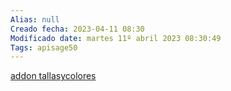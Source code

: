 ```yaml
---
Alias: null
Creado fecha: 2023-04-11 08:30
Modificado date: martes 11º abril 2023 08:30:49
Tags: apisage50
---
```

   
[addon tallasycolores](/not_created.md)